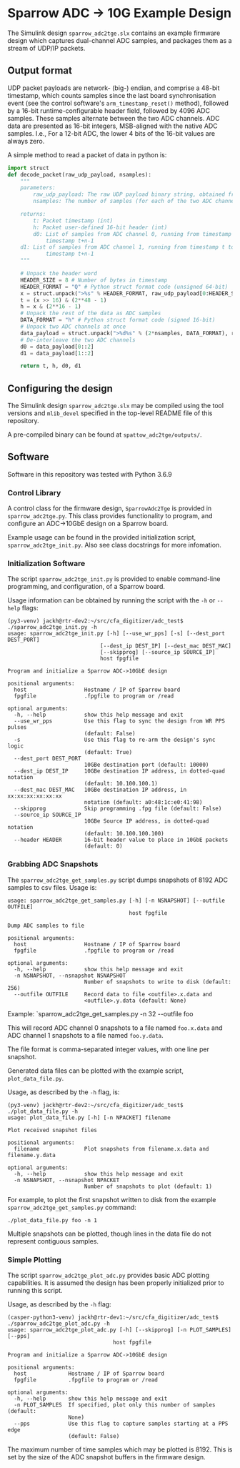 # Sparrow ADC -> 10G Example Design

The Simulink design `sparrow_adc2tge.slx` contains an example firmware design
which captures dual-channel ADC samples, and packages them as a stream of
UDP/IP packets.

## Output format

UDP packet payloads are network- (big-) endian, and comprise a 48-bit timestamp,
which counts samples since the last board synchronisation event (see the
control software's `arm_timestamp_reset()` method), followed by a 16-bit
runtime-configurable header field, followed by 4096 ADC samples.
These samples alternate between the two ADC channels.
ADC data are presented as 16-bit integers, MSB-aligned with the native ADC
samples. I.e., For a 12-bit ADC, the lower 4 bits of the 16-bit values are
always zero.

A simple method to read a packet of data in python is:

```python
import struct
def decode_packet(raw_udp_payload, nsamples):
    """
    parameters:
        raw_udp_payload: The raw UDP payload binary string, obtained from socket.recv()
        nsamples: The number of samples (for each of the two ADC channels) in a packet

    returns:
        t: Packet timestamp (int)
        h: Packet user-defined 16-bit header (int)
        d0: List of samples from ADC channel 0, running from timestamp t to
            timestamp t+n-1
	d1: List of samples from ADC channel 1, running from timestamp t to
            timestamp t+n-1
    """

    # Unpack the header word   
    HEADER_SIZE = 8 # Number of bytes in timestamp
    HEADER_FORMAT = "Q" # Python struct format code (unsigned 64-bit)
    x = struct.unpack(">%s" % HEADER_FORMAT, raw_udp_payload[0:HEADER_SIZE])
    t = (x >> 16) & (2**48 - 1)
    h = x & (2**16 - 1)
    # Unpack the rest of the data as ADC samples
    DATA_FORMAT = "h" # Python struct format code (signed 16-bit)
    # Unpack two ADC channels at once
    data_payload = struct.unpack(">%d%s" % (2*nsamples, DATA_FORMAT), raw_udp_payload[HEADER_SIZE:])
    # De-interleave the two ADC channels
    d0 = data_payload[0::2]
    d1 = data_payload[1::2]

    return t, h, d0, d1
```

## Configuring the design

The Simulink design `sparrow_adc2tge.slx` may be compiled using the tool versions
and `mlib_devel` specified in the top-level README file of this repository.

A pre-compiled binary can be found at `spattow_adc2tge/outputs/`.

## Software

Software in this repository was tested with Python 3.6.9

### Control Library

A control class for the firmware design, `SparrowAdc2Tge` is provided in
`sparrow_adc2tge.py`. This class provides functionality to program, and
configure an ADC->10GbE design on a Sparrow board.

Example usage can be found in the provided initialization script,
`sparrow_adc2tge_init.py`. Also see class docstrings for more infomation.

### Initialization Software

The script `sparrow_adc2tge_init.py` is provided to enable command-line
programming, and configuration, of a Sparrow board.

Usage information can be obtained by running the script with the `-h` or `--help`
flags:

```
(py3-venv) jackh@rtr-dev2:~/src/cfa_digitizer/adc_test$ ./sparrow_adc2tge_init.py -h
usage: sparrow_adc2tge_init.py [-h] [--use_wr_pps] [-s] [--dest_port DEST_PORT]
                             [--dest_ip DEST_IP] [--dest_mac DEST_MAC]
                             [--skipprog] [--source_ip SOURCE_IP]
                             host fpgfile

Program and initialize a Sparrow ADC->10GbE design

positional arguments:
  host                  Hostname / IP of Sparrow board
  fpgfile               .fpgfile to program or /read

optional arguments:
  -h, --help            show this help message and exit
  --use_wr_pps          Use this flag to sync the design from WR PPS pulses
                        (default: False)
  -s                    Use this flag to re-arm the design's sync logic
                        (default: True)
  --dest_port DEST_PORT
                        10GBe destination port (default: 10000)
  --dest_ip DEST_IP     10GBe destination IP address, in dotted-quad notation
                        (default: 10.100.100.1)
  --dest_mac DEST_MAC   10GBe destination IP address, in xx:xx:xx:xx:xx:xx
                        notation (default: a0:48:1c:e0:41:98)
  --skipprog            Skip programming .fpg file (default: False)
  --source_ip SOURCE_IP
                        10GBe Source IP address, in dotted-quad notation
                        (default: 10.100.100.100)
  --header HEADER       16-bit header value to place in 10GbE packets
                        (default: 0)
```

### Grabbing ADC Snapshots

The `sparrow_adc2tge_get_samples.py` script dumps snapshots of 8192 ADC samples
to csv files. Usage is:

```
usage: sparrow_adc2tge_get_samples.py [-h] [-n NSNAPSHOT] [--outfile OUTFILE]
                                      host fpgfile

Dump ADC samples to file

positional arguments:
  host                  Hostname / IP of Sparrow board
  fpgfile               .fpgfile to program or /read

optional arguments:
  -h, --help            show this help message and exit
  -n NSNAPSHOT, --nsnapshot NSNAPSHOT
                        Number of snapshots to write to disk (default: 256)
  --outfile OUTFILE     Record data to file <outfile>.x.data and
                        <outfile>.y.data (default: None)

```

Example: `sparrow_adc2tge_get_samples.py <host> <fpgfile> -n 32 --outfile foo


This will record ADC channel 0 snapshots to a file named `foo.x.data`
and ADC channel 1 snapshots to a file named `foo.y.data`.

The file format is comma-separated integer values, with one line per snapshot.

Generated data files can be plotted with the example script, `plot_data_file.py`.

Usage, as described by the `-h` flag, is:

```
(py3-venv) jackh@rtr-dev2:~/src/cfa_digitizer/adc_test$ ./plot_data_file.py -h
usage: plot_data_file.py [-h] [-n NPACKET] filename

Plot received snapshot files

positional arguments:
  filename              Plot snapshots from filename.x.data and filename.y.data

optional arguments:
  -h, --help            show this help message and exit
  -n NSNAPSHOT, --nsnapshot NPACKET
                        Number of snapshots to plot (default: 1)
```

For example, to plot the first snapshot written to disk from the example
`sparrow_adc2tge_get_samples.py` command:

```
./plot_data_file.py foo -n 1
```

Multiple snapshots can be plotted, though
lines in the data file do not represent contiguous samples.

### Simple Plotting

The script `sparrow_adc2tge_plot_adc.py` provides basic ADC plotting capabilities.
It is assumed the design has been properly initialized prior to running this script.

Usage, as described by the `-h` flag:

```
(casper-python3-venv) jackh@rtr-dev1:~/src/cfa_digitizer/adc_test$ ./sparrow_adc2tge_plot_adc.py -h
usage: sparrow_adc2tge_plot_adc.py [-h] [--skipprog] [-n PLOT_SAMPLES] [--pps]
                                 host fpgfile

Program and initialize a Sparrow ADC->10GbE design

positional arguments:
  host             Hostname / IP of Sparrow board
  fpgfile          .fpgfile to program or /read

optional arguments:
  -h, --help       show this help message and exit
  -n PLOT_SAMPLES  If specified, plot only this number of samples (default:
                   None)
  --pps            Use this flag to capture samples starting at a PPS edge
                   (default: False)

```

The maximum number of time samples which may be plotted is 8192. This is set
by the size of the ADC snapshot buffers in the firmware design.
